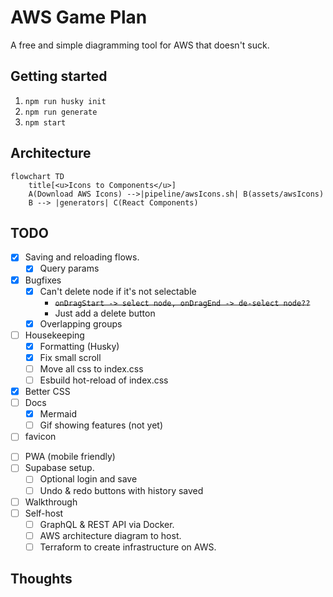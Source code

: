 # AWS Game Plan

A free and simple diagramming tool for AWS that doesn't suck.

## Getting started

1.  `npm run husky init`
2.  `npm run generate`
3.  `npm start`

## Architecture

```mermaid
flowchart TD
    title[<u>Icons to Components</u>]
    A(Download AWS Icons) -->|pipeline/awsIcons.sh| B(assets/awsIcons)
    B --> |generators| C(React Components)
```

## TODO

-   [x] Saving and reloading flows.
    -   [x] Query params
-   [x] Bugfixes
    -   [x] Can't delete node if it's not selectable
        -   ~~`onDragStart -> select node, onDragEnd -> de-select node??`~~
        -   Just add a delete button
    -   [x] Overlapping groups
-   [ ] Housekeeping
    -   [x] Formatting (Husky)
    -   [x] Fix small scroll
    -   [ ] Move all css to index.css
    -   [ ] Esbuild hot-reload of index.css
-   [x] Better CSS
-   [ ] Docs
    -   [x] Mermaid
    -   [ ] Gif showing features (not yet)
-   [ ] favicon
<!--Completes MVP-->
-   [ ] PWA (mobile friendly)
-   [ ] Supabase setup.
    -   [ ] Optional login and save
    -   [ ] Undo & redo buttons with history saved
-   [ ] Walkthrough
-   [ ] Self-host
    -   [ ] GraphQL & REST API via Docker.
    -   [ ] AWS architecture diagram to host.
    -   [ ] Terraform to create infrastructure on AWS.

## Thoughts
